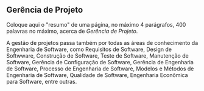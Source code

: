 ## Gerência de Projeto

Coloque aqui o "resumo" de uma página, no máximo 4 parágrafos,
400 palavras no máximo, acerca de _Gerência de Projeto_.

A gestão de projetos passa também por todas as áreas de conhecimento da Engenharia de Software, como Requisitos de Software, Design de Softwware, Construção de Software, Teste de Software, Manutenção de Software, Gerência de Configuração de Software, Gerência de Engenharia de Software, Processo de Engenharia de Software, Modelos e Métodos de Engenharia de Software, Qualidade de Software, Engenharia Econômica para Software, entre outras. 
